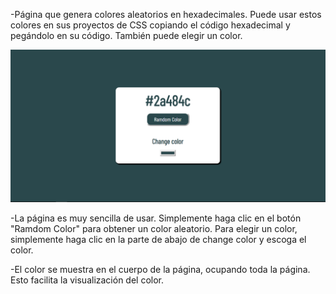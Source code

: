 -Página que genera colores aleatorios en hexadecimales. Puede usar estos colores en sus proyectos de CSS copiando el código hexadecimal y pegándolo en su código. También puede elegir un color.

![Imagen](./img/PageIndex.PNG) 

-La página es muy sencilla de usar. Simplemente haga clic en el botón "Ramdom Color" para obtener un color aleatorio. Para elegir un color, simplemente haga clic en la parte de abajo de change color y escoga el color.

-El color se muestra en el cuerpo de la página, ocupando toda la página. Esto facilita la visualización del color.

